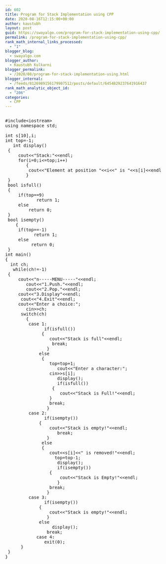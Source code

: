 ```yaml
---
id: 602
title: Program for Stack Implementation using CPP
date: 2020-08-16T12:15:00+00:00
author: kaustubh
layout: post
guid: https://swayalgo.com/program-for-stack-implementation-using-cpp/
permalink: /program-for-stack-implementation-using-cpp/
rank_math_internal_links_processed:
  - "1"
blogger_blog:
  - swayalgo.com
blogger_author:
  - Kaustubh Kulkarni
blogger_permalink:
  - /2020/08/program-for-stack-implementation-using.html
blogger_internal:
  - /feeds/8126989156179907512/posts/default/6454829237641916437
rank_math_analytic_object_id:
  - "206"
categories:
  - CPP
---
```

<pre><br />#include&lt;iostream><br />using namespace std;<br /><br />int s[10],i;<br />int top=-1;<br />	int display()<br />	{<br />		cout&lt;&lt;"Stack:"&lt;&lt;endl;<br />		for(i=0;i&lt;=top;i++)<br />		{<br />			cout&lt;&lt;"Element at position "&lt;&lt;i&lt;&lt;" is "&lt;&lt;s[i]&lt;&lt;endl;<br />		}<br />	}<br />	bool isfull()<br />	{<br />		if(top==9)<br />			return 1;<br />		else <br />			return 0;<br />	}<br />	bool isempty()<br />	{<br />		if(top==-1)<br />			return 1;<br />		else<br />			return 0;<br />	}<br />int main()<br />{<br />	int ch;<br />	while(ch!=-1)<br />	{<br />		cout&lt;&lt;"n-----MENU-----"&lt;&lt;endl;<br />		cout&lt;&lt;"1.Push."&lt;&lt;endl;<br />		cout&lt;&lt;"2.Pop."&lt;&lt;endl;<br />		cout&lt;&lt;"3.Display"&lt;&lt;endl;<br />		cout&lt;&lt;"4.Exit"&lt;&lt;endl;<br />		cout&lt;&lt;"Enter a choice:";<br />		cin>>ch;<br />		switch(ch)<br />		{<br />			case 1:<br />				if(isfull())<br />				{<br />					cout&lt;&lt;"Stack is full"&lt;&lt;endl;<br />					break;<br />				}<br />				else<br />				{<br />					top=top+1;<br />					cout&lt;&lt;"Enter a character:";<br />					cin>>s[i];<br />					display();<br />					if(isfull())<br />					{<br />						cout&lt;&lt;"Stack is Full!"&lt;&lt;endl;<br />					}<br />					break;<br />				}<br />			case 2:<br />				if(isempty())<br />				{<br />					cout&lt;&lt;"Stack is empty!"&lt;&lt;endl;<br />					break;<br />				}	<br />				else<br />				{<br />					cout&lt;&lt;s[i]&lt;&lt;" is removed!"&lt;&lt;endl;<br />					top=top-1;<br />					display();<br />					if(isempty())<br />					{<br />						cout&lt;&lt;"Stack is Empty!"&lt;&lt;endl;<br />					}<br />					break;<br />				}<br />			case 3:<br />				if(isempty())<br />				{<br />					cout&lt;&lt;"Stack is empty!"&lt;&lt;endl;<br />				}<br />				else<br />					display();<br />				break;<br />			case 4:<br />				exit(0);	<br />		}<br />	}<br />}<br /><br /><br /><br /></pre>